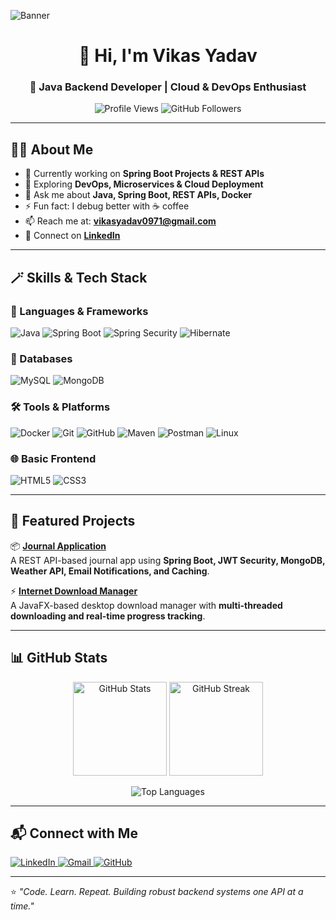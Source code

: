 <!-- Banner Section -->
![Banner](assets/banner.png) 
<!-- Replace assets/banner.png with your uploaded banner image link -->

<h1 align="center">👋 Hi, I'm Vikas Yadav</h1>
<h3 align="center">🚀 Java Backend Developer | Cloud & DevOps Enthusiast</h3>

<p align="center">
  <img src="https://komarev.com/ghpvc/?username=vikasydv0972&label=Profile%20views&color=brightgreen&style=flat" alt="Profile Views" />
  <img src="https://img.shields.io/github/followers/vikasydv0972?label=Followers&style=social" alt="GitHub Followers" />
</p>

---

## 🙋‍♂️ About Me
- 🔭 Currently working on **Spring Boot Projects & REST APIs**
- 🌱 Exploring **DevOps, Microservices & Cloud Deployment**
- 💬 Ask me about **Java, Spring Boot, REST APIs, Docker**
- ⚡ Fun fact: I debug better with ☕ coffee
- 📫 Reach me at: **[vikasyadav0971@gmail.com](mailto:vikasyadav0971@gmail.com)**
- 💼 Connect on [**LinkedIn**](https://www.linkedin.com/in/vikasydv0972)

---

## 🪄 Skills & Tech Stack

### 🚀 Languages & Frameworks
![Java](https://img.shields.io/badge/Java-ED8B00?style=for-the-badge&logo=openjdk&logoColor=white)
![Spring Boot](https://img.shields.io/badge/Spring%20Boot-6DB33F?style=for-the-badge&logo=springboot&logoColor=white)
![Spring Security](https://img.shields.io/badge/Spring%20Security-6DB33F?style=for-the-badge&logo=springsecurity&logoColor=white)
![Hibernate](https://img.shields.io/badge/Hibernate-59666C?style=for-the-badge&logo=hibernate&logoColor=white)

### 💾 Databases
![MySQL](https://img.shields.io/badge/MySQL-005C84?style=for-the-badge&logo=mysql&logoColor=white)
![MongoDB](https://img.shields.io/badge/MongoDB-4EA94B?style=for-the-badge&logo=mongodb&logoColor=white)

### 🛠️ Tools & Platforms
![Docker](https://img.shields.io/badge/Docker-2496ED?style=for-the-badge&logo=docker&logoColor=white)
![Git](https://img.shields.io/badge/Git-F05032?style=for-the-badge&logo=git&logoColor=white)
![GitHub](https://img.shields.io/badge/GitHub-000?style=for-the-badge&logo=github&logoColor=white)
![Maven](https://img.shields.io/badge/Maven-C71A36?style=for-the-badge&logo=apachemaven&logoColor=white)
![Postman](https://img.shields.io/badge/Postman-FF6C37?style=for-the-badge&logo=postman&logoColor=white)
![Linux](https://img.shields.io/badge/Linux-FCC624?style=for-the-badge&logo=linux&logoColor=black)

### 🌐 Basic Frontend
![HTML5](https://img.shields.io/badge/HTML5-E34F26?style=for-the-badge&logo=html5&logoColor=white)
![CSS3](https://img.shields.io/badge/CSS3-1572B6?style=for-the-badge&logo=css3&logoColor=white)

---

## 🚀 Featured Projects
📦 **[Journal Application](https://github.com/vikasydv0972/Journal-App)**  
A REST API-based journal app using **Spring Boot, JWT Security, MongoDB, Weather API, Email Notifications, and Caching**.

⚡ **[Internet Download Manager](https://github.com/vikasydv0972/Download_Manager)**  
A JavaFX-based desktop download manager with **multi-threaded downloading and real-time progress tracking**.

---

## 📊 GitHub Stats
<p align="center">
  <img src="https://github-readme-stats.vercel.app/api?username=vikasydv0972&show_icons=true&theme=radical" alt="GitHub Stats" height="150" />
  <img src="https://streak-stats.demolab.com?user=vikasydv0972&theme=radical" alt="GitHub Streak" height="150" />
</p>

<p align="center">
  <img src="https://github-readme-stats.vercel.app/api/top-langs/?username=vikasydv0972&layout=compact&theme=radical" alt="Top Languages" />
</p>

---

## 📬 Connect with Me
<p align="left">
  <a href="https://linkedin.com/in/vikasydv0972" target="_blank">
    <img src="https://img.shields.io/badge/LinkedIn-0077B5?style=for-the-badge&logo=linkedin&logoColor=white" alt="LinkedIn"/>
  </a>
  <a href="mailto:vikasyadav0971@gmail.com">
    <img src="https://img.shields.io/badge/Email-D14836?style=for-the-badge&logo=gmail&logoColor=white" alt="Gmail"/>
  </a>
  <a href="https://github.com/vikasydv0972">
    <img src="https://img.shields.io/badge/GitHub-000?style=for-the-badge&logo=github&logoColor=white" alt="GitHub"/>
  </a>
</p>

---

⭐️ *"Code. Learn. Repeat. Building robust backend systems one API at a time."*
